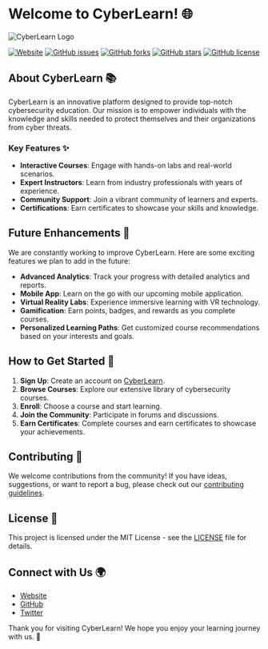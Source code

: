 # Welcome to CyberLearn! 🌐

![CyberLearn Logo](https://via.placeholder.com/150)

[![Website](https://img.shields.io/website-up-down-green-red/http/shields.io.svg)](https://cyberlearn.example.com)
[![GitHub issues](https://img.shields.io/github/issues/KunjShah95/cyberlearn)](https://github.com/KunjShah95/cyberlearn/issues)
[![GitHub forks](https://img.shields.io/github/forks/KunjShah95/cyberlearn)](https://github.com/KunjShah95/cyberlearn/network)
[![GitHub stars](https://img.shields.io/github/stars/KunjShah95/cyberlearn)](https://github.com/KunjShah95/cyberlearn/stargazers)
[![GitHub license](https://img.shields.io/github/license/KunjShah95/cyberlearn)](https://github.com/KunjShah95/cyberlearn/blob/main/LICENSE)

## About CyberLearn 📚

CyberLearn is an innovative platform designed to provide top-notch cybersecurity education. Our mission is to empower individuals with the knowledge and skills needed to protect themselves and their organizations from cyber threats.

### Key Features ✨

- **Interactive Courses**: Engage with hands-on labs and real-world scenarios.
- **Expert Instructors**: Learn from industry professionals with years of experience.
- **Community Support**: Join a vibrant community of learners and experts.
- **Certifications**: Earn certificates to showcase your skills and knowledge.

## Future Enhancements 🚀

We are constantly working to improve CyberLearn. Here are some exciting features we plan to add in the future:

- **Advanced Analytics**: Track your progress with detailed analytics and reports.
- **Mobile App**: Learn on the go with our upcoming mobile application.
- **Virtual Reality Labs**: Experience immersive learning with VR technology.
- **Gamification**: Earn points, badges, and rewards as you complete courses.
- **Personalized Learning Paths**: Get customized course recommendations based on your interests and goals.

## How to Get Started 🏁

1. **Sign Up**: Create an account on [CyberLearn](https://cyberlearn.example.com).
2. **Browse Courses**: Explore our extensive library of cybersecurity courses.
3. **Enroll**: Choose a course and start learning.
4. **Join the Community**: Participate in forums and discussions.
5. **Earn Certificates**: Complete courses and earn certificates to showcase your achievements.

## Contributing 🤝

We welcome contributions from the community! If you have ideas, suggestions, or want to report a bug, please check out our [contributing guidelines](https://github.com/KunjShah95/cyberlearn/blob/main/CONTRIBUTING.md).

## License 📄

This project is licensed under the MIT License - see the [LICENSE](https://github.com/KunjShah95/cyberlearn/blob/main/LICENSE) file for details.

## Connect with Us 🌍

- [Website](https://cyberlearn.example.com)
- [GitHub](https://github.com/KunjShah95/cyberlearn)
- [Twitter](https://twitter.com/INDIA_KUNJ)

Thank you for visiting CyberLearn! We hope you enjoy your learning journey with us. 🚀
